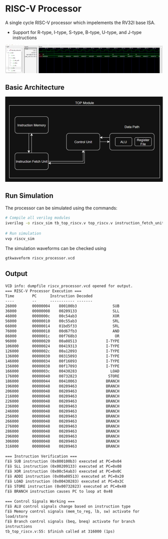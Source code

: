 # RISC-V Processor

A single cycle RISC-V processor which impelements the RV32I base ISA.

- Support for R-type, I-type, S-type, B-type, U-type, and J-type instructions

![Processor Waveform](wave.png)

## Basic Architecture

![alt text](arch.png)

## Run Simulation

The processor can be simulated using the commands:

```bash
# Compile all verilog modules
iverilog -o riscv_sim tb_top_riscv.v top_riscv.v instruction_fetch_unit.v instruction_memory.v control_unit.v data_path.v register_file.v alu.v data_memory.v

# Run simulation
vvp riscv_sim
```

The simulation waveforms can be checked using
```bash
gtkwaveform riscv_processor.vcd
```

## Output

```
VCD info: dumpfile riscv_processor.vcd opened for output.
=== RISC-V Processor Execution ===
Time		PC		Instruction	Decoded
----		--		-----------	-------
26000		00000004	800100b3	            SUB
36000		00000008	00209133	            SLL
46000		0000000c	00c54ab3	            XOR
56000		00000010	00c55ab3	            SRL
66000		00000014	01bd5f33	            SRL
76000		00000018	00d67fb3	            AND
86000		0000001c	00f768b3	             OR
96000		00000020	00a08513	         I-TYPE
106000		00000024	00419313	         I-TYPE
126000		0000002c	00a12093	         I-TYPE
136000		00000030	00315093	         I-TYPE
146000		00000034	00f16093	         I-TYPE
156000		00000038	00f17093	         I-TYPE
166000		0000003c	00430283	           LOAD
176000		00000040	00732823	          STORE
186000		00000044	00410063	         BRANCH
196000		00000048	00209463	         BRANCH
206000		00000048	00209463	         BRANCH
216000		00000048	00209463	         BRANCH
226000		00000048	00209463	         BRANCH
236000		00000048	00209463	         BRANCH
246000		00000048	00209463	         BRANCH
256000		00000048	00209463	         BRANCH
266000		00000048	00209463	         BRANCH
276000		00000048	00209463	         BRANCH
286000		00000048	00209463	         BRANCH
296000		00000048	00209463	         BRANCH
306000		00000048	00209463	         BRANCH
316000		00000048	00209463	         BRANCH

=== Instruction Verification ===
Γ£ô SUB instruction (0x800100b3) executed at PC=0x04
Γ£ô SLL instruction (0x00209133) executed at PC=0x08
Γ£ô XOR instruction (0x00c54ab3) executed at PC=0x0C
Γ£ô ADDI instruction (0x00a08513) executed at PC=0x20
Γ£ô LOAD instruction (0x00430283) executed at PC=0x3C
Γ£ô STORE instruction (0x00732823) executed at PC=0x40
Γ£ô BRANCH instruction causes PC to loop at 0x48

=== Control Signals Working ===
Γ£ô ALU control signals change based on instruction type
Γ£ô Memory control signals (mem_to_reg, lb, sw) activate for load/store
Γ£ô Branch control signals (beq, bneq) activate for branch instructions
tb_top_riscv.v:55: $finish called at 316000 (1ps)
```